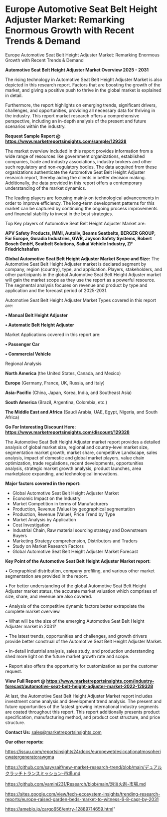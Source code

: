 # Europe Automotive Seat Belt Height Adjuster Market: Remarking Enormous Growth with Recent Trends & Demand
Europe Automotive Seat Belt Height Adjuster Market: Remarking Enormous Growth with Recent Trends & Demand

<Strong> Automotive Seat Belt Height Adjuster Market Overview 2025 - 2031</strong>

The rising technology in Automotive Seat Belt Height Adjuster Market is also depicted in this research report. Factors that are boosting the growth of the market, and giving a positive push to thrive in the global market is explained in detail.

Furthermore, the report highlights on emerging trends, significant drivers, challenges, and opportunities, providing all necessary data for thriving in the industry. This report market research offers a comprehensive perspective, including an in-depth analysis of the present and future scenarios within the industry.

<strong>Request Sample Report @ <a href=https://www.marketreportsinsights.com/sample/129328>https://www.marketreportsinsights.com/sample/129328</a></strong>

The market overview included in this report provides information from a wide range of resources like government organizations, established companies, trade and industry associations, industry brokers and other such regulatory and non-regulatory bodies. The data acquired from these organizations authenticate the Automotive Seat Belt Height Adjuster research report, thereby aiding the clients in better decision making. Additionally, the data provided in this report offers a contemporary understanding of the market dynamics.

The leading players are focusing mainly on technological advancements in order to improve efficiency. The long-term development patterns for this market can be captured by continuing the ongoing process improvements and financial stability to invest in the best strategies.

Top Key players of Automotive Seat Belt Height Adjuster Market are:

<strong>APV Safety Products, IMMI, Autoliv, Beams Seatbelts, BERGER GROUP, Far Europe, Goradia Industries, GWR, Joyson Safety Systems, Robert Bosch GmbH, Seatbelt Solutions, Saikai Vehicle Industry, ZF Friedrichshafen</strong>

<strong><b>Global Automotive Seat Belt Height Adjuster Market Scope and Size:</b></strong>
The Automotive Seat Belt Height Adjuster market is declared segment by company, region (country), type, and application. Players, stakeholders, and other participants in the global Automotive Seat Belt Height Adjuster market will gain the market scope as they use the report as a powerful resource. The segmental analysis focuses on revenue and product by type and application and the forecast period of 2025-2031.

Automotive Seat Belt Height Adjuster Market Types covered in this report are:

<strong>• Manual Belt Height Adjuster

• Automatic Belt Height Adjuster</strong>

Market Applications covered in this report are:

<strong>• Passenger Car

• Commercial Vehicle</strong> 

Regional Analysis

<strong>North America</strong> (the United States, Canada, and Mexico)

<strong>Europe</strong> (Germany, France, UK, Russia, and Italy)

<strong>Asia-Pacific</strong> (China, Japan, Korea, India, and Southeast Asia)

<strong>South America</strong> (Brazil, Argentina, Colombia, etc.)

<strong>The Middle East and Africa</strong> (Saudi Arabia, UAE, Egypt, Nigeria, and South Africa)

<strong>Go For Interesting Discount Here: <a href=https://www.marketreportsinsights.com/discount/129328>https://www.marketreportsinsights.com/discount/129328</a></strong>

The Automotive Seat Belt Height Adjuster market report provides a detailed analysis of global market size, regional and country-level market size, segmentation market growth, market share, competitive Landscape, sales analysis, impact of domestic and global market players, value chain optimization, trade regulations, recent developments, opportunities analysis, strategic market growth analysis, product launches, area marketplace expanding, and technological innovations.

<strong><b>Major factors covered in the report:</b></strong>
<ul>
  <li>Global Automotive Seat Belt Height Adjuster Market </li>
  <li>Economic Impact on the Industry</li>
  <li>Market Competition in terms of Manufacturers</li>
  <li>Production, Revenue (Value) by geographical segmentation</li>
  <li>Production, Revenue (Value), Price Trend by Type</li>
  <li>Market Analysis by Application</li>
  <li>Cost Investigation</li>
  <li>Industrial Chain, Raw material sourcing strategy and Downstream Buyers</li>
  <li>Marketing Strategy comprehension, Distributors and Traders</li>
  <li>Study on Market Research Factors</li>
  <li>Global Automotive Seat Belt Height Adjuster Market Forecast</li>
</ul>

<strong><b>Key Point of the Automotive Seat Belt Height Adjuster Market report:</b></strong>

• Geographical distribution, company profiling, and various other market segmentation are provided in the report.

• For better understanding of the global Automotive Seat Belt Height Adjuster market status, the accurate market valuation which comprises of size, share, and revenue are also covered.

• Analysis of the competitive dynamic factors better extrapolate the complete market overview

• What will be the size of the emerging Automotive Seat Belt Height Adjuster market in 2031?

• The latest trends, opportunities and challenges, and growth drivers provide better construal of the Automotive Seat Belt Height Adjuster Market.

• In-detail industrial analysis, sales study, and production understanding shed more light on the future market growth rate and scope.

• Report also offers the opportunity for customization as per the customer request.

<strong><b>View Full Report @ <a href=https://www.marketreportsinsights.com/industry-forecast/automotive-seat-belt-height-adjuster-market-2022-129328>https://www.marketreportsinsights.com/industry-forecast/automotive-seat-belt-height-adjuster-market-2022-129328</a></b></strong>


At last, the Automotive Seat Belt Height Adjuster Market report includes investment come analysis and development trend analysis. The present and future opportunities of the fastest growing international industry segments are coated throughout this report. This report additionally presents product specification, manufacturing method, and product cost structure, and price structure.

<strong>Contact Us:</strong>
sales@marketreportsinsights.com

<strong>Our other reports:</strong>

<a href=https://issuu.com/reportsinsights24/docs/europewetdesiccationatmosphericwatergeneratorawgma>https://issuu.com/reportsinsights24/docs/europewetdesiccationatmosphericwatergeneratorawgma</a>

<a href=https://github.com/sayysaif/new-market-research-trend/blob/main/デュアルクラッチトランスミッション-市場.md>https://github.com/sayysaif/new-market-research-trend/blob/main/デュアルクラッチトランスミッション-市場.md</a>

<a href=https://github.com/yamini231/Research/blob/main/泡消火剤-市場.md>https://github.com/yamini231/Research/blob/main/泡消火剤-市場.md</a>

<a href=https://sites.google.com/view/tech-ecosystem-insights/trending-research-reports/europe-raised-garden-beds-market-to-witness-6-8-cagr-by-2031>https://sites.google.com/view/tech-ecosystem-insights/trending-research-reports/europe-raised-garden-beds-market-to-witness-6-8-cagr-by-2031</a>

<a href=https://ameblo.jp/cargo656/entry-12889714659.html>https://ameblo.jp/cargo656/entry-12889714659.html</a>"
